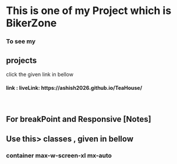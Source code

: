 <h1> This is one of my Project which is BikerZone</h1>
<h3>To see my <h2>projects</h2> click the given link in bellow</h3>
<h4>link : liveLink: https://ashish2026.github.io/TeaHouse/</h4>




 <br>
 <h2>For breakPoint and Responsive [Notes] </h2>
<h2>Use this> classes , given in bellow</h2>

<h3> container max-w-screen-xl mx-auto </h3>
